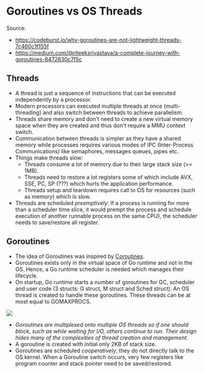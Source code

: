 # Goroutines vs OS Threads

Source:

- https://codeburst.io/why-goroutines-are-not-lightweight-threads-7c460c1f155f
- https://medium.com/@riteeksrivastava/a-complete-journey-with-goroutines-8472630c7f5c

## Threads

- A thread is just a sequence of instructions that can be executed independently by a processor.
- Modern processors can executed multiple threads at once (multi-threading) and also switch between threads to achieve parallelism.
- Threads share memory and don't need to create a new virtual memory space when they are created and thus don't require a MMU context switch.
- Communication between threads is simpler as they have a shared memory while processes requires various modes of IPC (Inter-Process Communications) like semaphores, messages queues, pipes etc.
- Things make threads slow:
  - Threads consume a lot of memory due to their large stack size (>= 1MB).
  - Threads need to restore a lot registers some of which include AVX, SSE, PC, SP (???) which hurts the application performance.
  - Threads setup and teardown requires call to OS for resources (such as memory) which is slow.
- Threads are scheduled _preemptively_: If a process is running for more than a scheduler time slice, it would prempt the process and schedule execution of another runnable process on the same CPU), the scheduler needs to save/restore all register.

## Goroutines

- The idea of Goroutines was inspired by [Coroutines](https://en.wikipedia.org/wiki/Coroutine).
- Goroutines exists only in the virtual space of Go runtime and not in the OS. Hence, a Go runtime scheduler is needed which manages their lifecycle.
- On startup, Go runtime starts a number of goroutines for GC, scheduler and user code (3 structs: G struct, M struct and Sched struct). An OS thread is created to handle these goroutines. These threads can be at most equal to GOMAXPROCS.

![](https://miro.medium.com/max/933/1*ntxTfMNaxclAE7AJgBuAtw.png)

- _Goroutines are multiplexed onto multiple OS threads so if one should block, such as while waiting for I/O, others continue to run. Their design hides many of the complexities of thread creation and management._
- A goroutine is created with initial only 2KB of stack size.
- Goroutines are scheduled _cooperatively_, they do not directly talk to the OS kernel. When a Goroutine switch occurs, very few registers like program counter and stack pointer need to be saved/restored.
